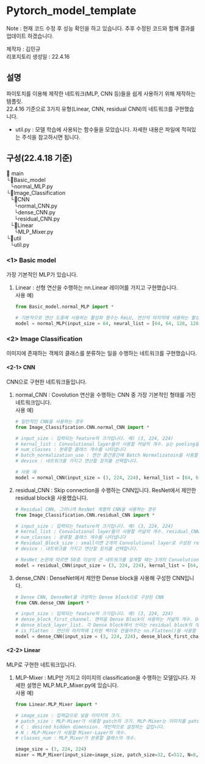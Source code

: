# Pytorch_model_template

Note : 현재 코드 수정 후 성능 확인을 하고 있습니다. 추후 수정된 코드와 함께 결과를 업데이트 하겠습니다.

제작자 : 김민규 <br>
리포지토리 생성일 : 22.4.16

## 설명
파이토치를 이용해 제작한 네트워크(MLP, CNN 등)들을 쉽게 사용하기 위해 제작하는 템플릿. <br>
22.4.16 기준으로 3가지 유형(Linear, CNN, residual CNN)의 네트워크를 구현했습니다. 

* util.py : 모델 학습에 사용되는 함수들을 모았습니다. 자세한 내용은 파일에 적혀있는 주석을 참고하시면 됩니다.

## 구성(22.4.18 기준)
📁 main <br>
└📁Basic_model <br>
⠀└normal_MLP.py <br>
└📁Image_Classification <br>
⠀└📁CNN <br>
⠀⠀└normal_CNN.py <br>
⠀⠀└dense_CNN.py <br>
⠀⠀└residual_CNN.py <br>
⠀└📁Linear <br>
⠀⠀└MLP_Mixer.py <br>
└📁util <br>
⠀└util.py <br>

### **<1> Basic model**
가장 기본적인 MLP가 있습니다. 

1. Linear : 선형 연산을 수행하는 nn.Linear 레이어를 가지고 구현했습니다. <br> 사용 예)
    ~~~python
    from Basic_model.normal_MLP import *

    # 기본적으로 연산 도중에 사용하는 활성화 함수는 ReLU, 연산의 마지막에 사용하는 활성화 함수는 Sigmoid 함수로 설정했습니다. 그리고 Batch Normalization도 사용하게 설정했습니다. 이 설정들은 초기화 할 때 입력하는 값을 통해 개인적으로 변경하실 수 있습니다. 
    model = normal_MLP(input_size = 64, neural_list = [64, 64, 128, 128],  mid_activation_func = 'leaky_relu',  last_activateion_func = 'softmax', batch_normalization_use = False)
    ~~~

### **<2> Image Classification**
이미지에 존재하는 객체의 클래스를 분류하는 일을 수행하는 네트워크를 구현했습니다. 

#### **<2-1> CNN**
CNN으로 구현한 네트워크들입니다. 

1. normal_CNN : Covolution 연산을 수행하는 CNN 중 가장 기본적인 형태를 가진 네트워크입니다. <br> 
   사용 예)
    ~~~python
    # 일반적인 CNN을 사용하는 경우
    from Image_Classification.CNN.normal_CNN import *

    # input_size : 입력되는 feature의 크기입니다. 예) (3, 224, 224)
    # kernal_list : Convolutional layer들이 사용할 커널의 개수. p는 pooling을 나타냅니다. 
    # num_classes : 분류할 클래스 개수를 나타냅니다
    # batch_normalization_use : 연산 중간중간에 Batch Normalizatoin을 사용할지 말지 결정합니다.
    # device : 네트워크를 가지고 연산할 장치를 선택합니다.

    # 사용 예
    model = normal_CNN(input_size = (3, 224, 224), kernal_list = [64, 64, 'p', 128, 128], num_classes = 1000, activation_func = 'leaky_relu', batch_normalization_use = False, device = 'cuda')
    ~~~
2. residual_CNN : Skip connection을 수행하는 CNN입니다. ResNet에서 제안한 residual block을 사용했습니다.
    ~~~python
    # Residual CNN, 그러니까 ResNet 계열의 CNN을 사용하는 경우
    from Image_Classification.CNN.residual_CNN import *

    # input_size : 입력되는 feature의 크기입니다. 예) (3, 224, 224) 
    # kernal_list : Convolutional layer들이 사용할 커널의 개수. residual_CNN은 커널이 변경될 때마다 pooling을 수행합니다.  
    # num_classes : 분류할 클래스 개수를 나타냅니다
    # Residual_Block_size : small이면 2개의 Convolutional layer로 구성된 residual block 사용, big이면 3개의 Convolutional layer로 구성된 residual block 사용
    # device : 네트워크를 가지고 연산할 장치를 선택합니다.

    # ResNet 논문에 따르면 50층 이상의 큰 네트워크를 설계할 때는 3개의 Convolutional layer로 구성된 residual block을 쓰고 그보다 작은 네트워크를 설계할 때는 2개의 Convolutional layer로 구성된 residual block을 사용합니다. 
    model = residual_CNN(input_size = (3, 224, 224), kernal_list = [64, 64, 128, 128], num_classes = 1000, Residual_Block_size = 'big', device = 'cuda')
    ~~~

3. dense_CNN : DenseNet에서 제안한 Dense block을 사용해 구성한 CNN입니다. 
    ~~~python
    # Dense CNN, DenseNet을 구성하는 Dense block으로 구성된 CNN
    from CNN.dense_CNN import *

    # input_size : 입력되는 feature의 크기입니다. 예) (3, 224, 224)
    # dense_block_first_channel. 맨처음 Dense Block이 사용하는 커널의 개수. DenseNet은 다음 Dense block으로 넘어갈 때마다 채널의 크기를 2배씩 늘립니다. 그래서 맨처음 channel, 즉 kernal의 값만 받습니다.
    # dense_block_layer_list. 각 Dense block에서 쓰이는 residual block의 개수를 나타냅니다. 다시말해 len(dense_block_layer_list) = CNN이 사용하는 Dense block의 개수입니다.
    # is_flatten : 연산의 마지막에 1차원 벡터로 만들어주는 nn.Flatten()을 사용할 것인지 말지 결정합니다. 
    model = dense_CNN(input_size = (3, 224, 224), dense_block_first_channel = 64, dense_block_layer_list = [16, 32, 8], num_classes = 1000, device = 'cuda')
    ~~~

#### **<2-2> Linear**
MLP로 구현한 네트워크입니다.

1. MLP-Mixer : MLP만 가지고 이미지의 classification을 수행하는 모델입니다. 자세한 설명은 MLP.MLP_Mixer.py에 있습니다. <br> 사용 예)
    ~~~python
    from Linear.MLP_Mixer import *

    # image_size : 입력값으로 넣을 이미지의 크기. 
    # patch_size : MLP-Mixer가 사용할 patch의 크기. MLP-Mixer는 이미지를 patch단위로 나눈 다음 toekn으로 embedding하고 mixer-layer에 넣어줍니다.
    # C : desired hidden dimension. 개인적으로 설정하는 값입니다. 
    # N : MLP-Mixer가 사용할 Mixer-Layer의 개수.
    # classes_num : MLP_Mixer가 분류할 클래스의 개수.

    image_size = (3, 224, 224)
    mixer = MLP_Mixer(input_size=image_size, patch_size=32, C=512, N=8, classes_num=1000) # 입력값으로 들어가는 것들을 수정해서 사용하시면 됩니다
    ~~~